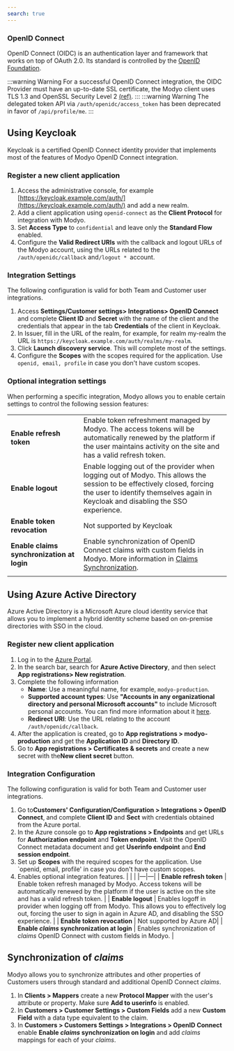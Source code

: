 ```yaml
---
search: true
---
```


### OpenID Connect

OpenID Connect (OIDC) is an authentication layer and framework that works on top of OAuth 2.0. Its standard is controlled by the [OpenID Foundation](https://openid.net/connect/).

:::warning Warning
For a successful OpenID Connect integration, the OIDC Provider must have an up-to-date SSL certificate, the Modyo client uses TLS 1.3 and OpenSSL Security Level 2 [(ref)](https://www.openssl.org/docs/man1.1.1/man3/SSL_CTX_get_security_level.html).
:::
:::warning Warning
The delegated token API via `/auth/openidc/access_token` has been deprecated in favor of `/api/profile/me`.
:::

## Using Keycloak

Keycloak is a certified OpenID Connect identity provider that implements most of the features of Modyo OpenID Connect integration.

### Register a new client application

1. Access the administrative console, for example [https://keycloak.example.com/auth/](https://keycloak.example.com/auth/) and add a new realm.
2. Add a client application using `openid-connect` as the **Client Protocol** for integration with Modyo.
3. Set **Access Type** to `confidential` and leave only the **Standard Flow** enabled.
4. Configure the **Valid Redirect URIs** with the callback and logout URLs of the Modyo account, using the URLs related to the `/auth/openidc/callback` and`/logout * `account.

### Integration Settings

The following configuration is valid for both Team and Customer user integrations.

1. Access **Settings/Customer settings> Integrations> OpenID Connect** and complete **Client ID** and **Secret** with the name of the client and the credentials that appear in the tab **Credentials** of the client in Keycloak.
2. In Issuer, fill in the URL of the realm, for example, for realm my-realm the URL is `https://keycloak.example.com/auth/realms/my-realm`.
3. Click **Launch discovery service**. This will complete most of the settings.
4. Configure the **Scopes** with the scopes required for the application. Use `openid, email, profile` in case you don't have custom scopes.

### Optional integration settings

When performing a specific integration, Modyo allows you to enable certain settings to control the following session features:

|                                                                     |                                                                                                                                                                                                                        |
|---------------------------------------------------------------------|:-----------------------------------------------------------------------------------------------------------------------------------------------------------------------------------------------------------------------|
| **Enable refresh token**                                         | Enable token refreshment managed by Modyo. The access tokens will be automatically renewed by the platform if the user maintains activity on the site and has a valid refresh token.          |
| **Enable logout**                                      | Enable logging out of the provider when logging out of Modyo. This allows the session to be effectively closed, forcing the user to identify themselves again in Keycloak and disabling the SSO experience. |
| **Enable token revocation**                                   | Not supported by Keycloak                                                                                                                                                                                              |
| **Enable claims synchronization at login** | Enable synchronization of OpenID Connect claims with custom fields in Modyo. More information in [Claims Synchronization](#claims-synchronization).                                                             |
|                                                                     |                                                                                                                                                                                                                        |

## Using Azure Active Directory

Azure Active Directory is a Microsoft Azure cloud identity service that allows you to implement a hybrid identity scheme based on on-premise directories with SSO in the cloud.

### Register new client application

1. Log in to the [Azure Portal](https://portal.azure.com/).
2. In the search bar, search for **Azure Active Directory**, and then select **App registrations> New registration**.
3. Complete the following information
   * **Name**: Use a meaningful name, for example, `modyo-production`.
   * **Supported account types**: Use **"Accounts in any organizational directory and personal Microsoft accounts"** to include Microsoft personal accounts. You can find more information about it [here](https://portal.azure.com/#blade/Microsoft_AAD_IAM/ActiveDirectoryMenuBlade/RegisteredApps).
   * **Redirect URI**: Use the URL relating to the account `/auth/openidc/callback`.
4. After the application is created, go to **App registrations > modyo-production** and get the **Application ID** and **Directory ID**.
5. Go to **App registrations > Certificates & secrets** and create a new secret with the**New client secret** button.

### Integration Configuration

The following configuration is valid for both Team and Customer user integrations.

1. Go to**Customers' Configuration/Configuration > Integrations > OpenID Connect**, and complete **Client ID** and **Sect** with credentials obtained from the Azure portal.
2. In the Azure console go to **App registrations > Endpoints** and get URLs for **Authorization endpoint** and **Token endpoint**. Visit the OpenID Connect metadata document and get **Userinfo endpoint** and **End session endpoint**.
3. Set up **Scopes** with the required scopes for the application. Use `openid, email, profile' in case you don't have custom scopes.
4. Enables optional integration features.
   | | |
   |—|—|
   | **Enable refresh token** | Enable token refresh managed by Modyo. Access tokens will be automatically renewed by the platform if the user is active on the site and has a valid refresh token. |
   | **Enable logout** | Enables logoff in provider when logging off from Modyo. This allows you to effectively log out, forcing the user to sign in again in Azure AD, and disabling the SSO experience. |
   | **Enable token revocation** | Not supported by Azure AD|
   | **Enable _claims_ synchronization at login** | Enables synchronization of _claims_ OpenID Connect with custom fields in Modyo. |

## Synchronization of _claims_

Modyo allows you to synchronize attributes and other properties of Customers users through standard and additional OpenID Connect _claims_.

1. In **Clients > Mappers** create a new **Protocol Mapper** with the user's attribute or property. Make sure **Add to userinfo** is enabled.
2. In **Customers > Customer Settings > Custom Fields** add a new **Custom Field** with a data type equivalent to the claim.
3. In **Customers > Customers Settings > Integrations > OpenID Connect** enable **Enable _claims_ synchronization on login** and add _claims_ mappings for each of your _claims_.
